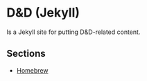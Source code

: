 # D&D (Jekyll)

Is a Jekyll site for putting D&D-related content.

## Sections

- [Homebrew](https://kira-hudson.github.io/dnd_jekyll/homebrew)
